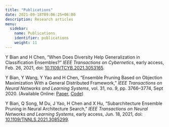 ```yaml
---
title: "Publications"
date: 2021-09-18T09:06:25+06:00
description: Research articles
menu:
  sidebar:
    name: Publications
    identifier: publications
    weight: 11
---
```


<!--
date: 2021-08-16T08:06:25+06:00
-->

<!--
Greeting! This is an introduction post. This post tests the followings:

- Hero image is in the same directory as the post.
- This post should be at top of the sidebar.
- Post author should be the same as specified in `author.yaml` file.
-->


Y Bian and H Chen, “When Does Diversity Help Generalization in Classification Ensembles?” *IEEE Transactions on Cybernetics*, early access, Feb. 26, 2021, doi: [10.1109/TCYB.2021.3053165](https://ieeexplore.ieee.org/document/9364928).

Y Bian, Y Wang, Y Yao and H Chen, “Ensemble Pruning Based on Objection Maximization With a General Distributed Framework,” *IEEE Transactions on Neural Networks and Learning Systems*, vol. 31, no. 9, pp. 3766–3774, Sept 2020. 
(Available Online: [Paper](https://ieeexplore.ieee.org/document/8891828), [Code](https://github.com/eustomaqua/EPFD))

Y Bian, Q Song, M Du, J Yao, H Chen and X Hu, “Subarchitecture Ensemble Pruning in Neural Architecture Search,” *IEEE Transactions on Neural Networks and Learning Systems*, early access, Jun. 18, 2021, doi: [10.1109/TNNLS.2021.3085299](https://ieeexplore.ieee.org/document/9460115).
